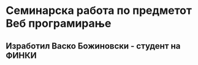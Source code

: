 # Семинарска работа по предметот Веб програмирање 

## Изработил Васко Божиновски - студент на ФИНКИ

